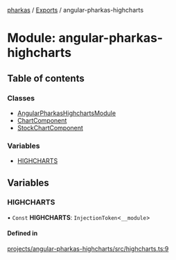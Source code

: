 [pharkas](../README.md) / [Exports](../modules.md) / angular-pharkas-highcharts

# Module: angular-pharkas-highcharts

## Table of contents

### Classes

- [AngularPharkasHighchartsModule](../classes/angular_pharkas_highcharts.AngularPharkasHighchartsModule.md)
- [ChartComponent](../classes/angular_pharkas_highcharts.ChartComponent.md)
- [StockChartComponent](../classes/angular_pharkas_highcharts.StockChartComponent.md)

### Variables

- [HIGHCHARTS](angular_pharkas_highcharts.md#highcharts)

## Variables

### HIGHCHARTS

• `Const` **HIGHCHARTS**: `InjectionToken`<`__module`\>

#### Defined in

[projects/angular-pharkas-highcharts/src/highcharts.ts:9](https://github.com/WorldMaker/angular-pharkas/blob/dcadbac/projects/angular-pharkas-highcharts/src/highcharts.ts#L9)
